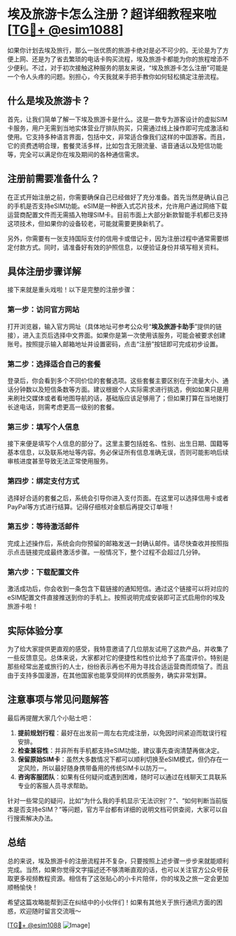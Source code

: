 # 埃及旅游卡怎么注册？超详细教程来啦[[TG💪+ @esim1088](https://t.me/s/esim1088)]

如果你计划去埃及旅行，那么一张优质的旅游卡绝对是必不可少的。无论是为了方便上网、还是为了省去繁琐的电话卡购买流程，埃及旅游卡都能为你的旅程增添不少便利。不过，对于初次接触这种服务的朋友来说，“埃及旅游卡怎么注册”可能是一个令人头疼的问题。别担心，今天我就来手把手教你如何轻松搞定注册流程。

## 什么是埃及旅游卡？

首先，让我们简单了解一下埃及旅游卡是什么。这是一款专为游客设计的虚拟SIM卡服务，用户无需到当地实体营业厅排队购买，只需通过线上操作即可完成激活和使用。它支持多种语言界面，包括中文，非常适合像我们这样的中国游客。而且，它的资费透明合理，套餐灵活多样，比如包含无限流量、语音通话以及短信功能等，完全可以满足你在埃及期间的各种通信需求。

## 注册前需要准备什么？

在正式开始注册之前，你需要确保自己已经做好了充分准备。首先当然是确认自己的手机是否支持eSIM功能。eSIM是一种嵌入式芯片技术，允许用户通过网络下载运营商配置文件而无需插入物理SIM卡。目前市面上大部分新款智能手机都已支持这项技术，但如果你的设备较老，可能就需要更换新机了。

另外，你需要有一张支持国际支付的信用卡或借记卡，因为注册过程中通常需要绑定付款方式。同时，请准备好有效的护照信息，以便验证身份并填写相关资料。

## 具体注册步骤详解

接下来就是重头戏啦！以下是完整的注册步骤：

### 第一步：访问官方网站
打开浏览器，输入官方网址（具体地址可参考公众号“**埃及旅游卡助手**”提供的链接），进入主页后选择中文界面。如果你是第一次使用该服务，可能会被要求创建账号。按照提示输入邮箱地址并设置密码，点击“注册”按钮即可完成初步设置。

### 第二步：选择适合自己的套餐
登录后，你会看到多个不同价位的套餐选项。这些套餐主要区别在于流量大小、通话分钟数以及短信条数等方面。建议根据个人实际需求进行挑选，例如如果只是用来刷社交媒体或者看地图导航的话，基础版应该足够用了；但如果打算在当地拨打长途电话，则需考虑更高一级别的套餐。

### 第三步：填写个人信息
接下来便是填写个人信息的部分了。这里主要包括姓名、性别、出生日期、国籍等基本信息，以及联系地址等内容。务必保证所有信息准确无误，否则可能影响后续审核进度甚至导致无法正常使用服务。

### 第四步：绑定支付方式
选择好合适的套餐之后，系统会引导你进入支付页面。在这里可以选择信用卡或者PayPal等方式进行结算。记得仔细核对金额后再提交订单哦！

### 第五步：等待激活邮件
完成上述操作后，系统会向你预留的邮箱发送一封确认邮件。请尽快查收并按照指示点击链接完成最终激活步骤。一般情况下，整个过程不会超过几分钟。

### 第六步：下载配置文件
激活成功后，你会收到一条包含下载链接的通知短信。通过这个链接可以将对应的eSIM配置文件直接推送到你的手机上。按照说明完成安装即可正式启用你的埃及旅游卡啦！

## 实际体验分享

为了给大家提供更直观的感受，我特意邀请了几位朋友试用了这款产品，并收集了一些反馈意见。总体来说，大家都对它的便捷性和性价比给予了高度评价。特别是那些经常出差或旅行的人士，纷纷表示再也不用为寻找合适运营商而烦恼了。而且由于支持多国漫游，在其他国家也能享受同样的优质服务，确实非常划算。

## 注意事项与常见问题解答

最后再提醒大家几个小贴士吧：

1. **提前规划行程**：最好在出发前一周左右完成注册，以免因时间紧迫而耽误行程安排。
2. **检查兼容性**：并非所有手机都支持eSIM功能，建议事先查询清楚再做决定。
3. **保留原始SIM卡**：虽然大多数情况下都可以顺利切换至eSIM模式，但仍存在一定风险，所以最好随身携带备用的传统SIM卡以防万一。
4. **咨询客服团队**：如果有任何疑问或遇到困难，随时可以通过在线聊天工具联系专业的客服人员寻求帮助。

针对一些常见的疑问，比如“为什么我的手机显示‘无法识别’？”、“如何判断当前版本是否支持eSIM？”等问题，官方平台都有详细的说明文档可供查阅，大家可以自行搜索解决办法。

## 总结

总的来说，埃及旅游卡的注册流程并不复杂，只要按照上述步骤一步步来就能顺利完成。当然，如果你觉得文字描述还不够清晰直观的话，也可以关注官方公众号获取更多视频教程资源。相信有了这张贴心的小卡片陪伴，你的埃及之旅一定会更加顺畅愉快！

希望这篇攻略能帮到正在纠结中的小伙伴们！如果有其他关于旅行通讯方面的困惑，欢迎随时留言交流哦～ 

[[TG💪+ @esim1088](https://t.me/s/esim1088) ![Image](https://i.postimg.cc/4NQfJmqS/Snipaste-2025-05-13-00-14-12.png)]